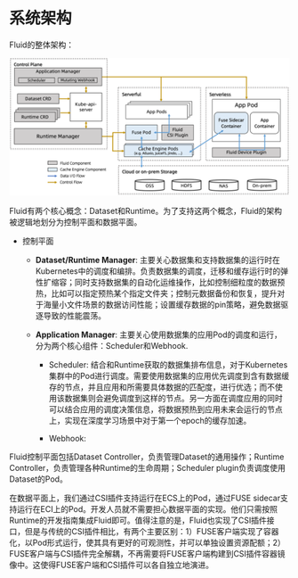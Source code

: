 # 系统架构

Fluid的整体架构：

![](../../../static/concepts/architecture.png)


Fluid有两个核心概念：Dataset和Runtime。为了支持这两个概念，Fluid的架构被逻辑地划分为控制平面和数据平面。


- 控制平面 

  - **Dataset/Runtime Manager**: 主要关心数据集和支持数据集的运行时在Kubernetes中的调度和编排。负责数据集的调度，迁移和缓存运行时的弹性扩缩容；同时支持数据集的自动化运维操作，比如控制细粒度的数据预热，比如可以指定预热某个指定文件夹；控制元数据备份和恢复，提升对于海量小文件场景的数据访问性能；设置缓存数据的pin策略，避免数据驱逐导致的性能震荡。


  - **Application Manager**: 主要关心使用数据集的应用Pod的调度和运行，分为两个核心组件：Scheduler和Webhook.

    - Scheduler: 结合和Runtime获取的数据集排布信息，对于Kubernetes集群中的Pod进行调度。需要使用数据集的应用优先调度到含有数据缓存的节点，并且应用和所需要具体数据的匹配度，进行优选；而不使用该数据集则会避免调度到这样的节点。另一方面在调度应用的同时可以结合应用的调度决策信息，将数据预热到应用未来会运行的节点上，实现在深度学习场景中对于第一个epoch的缓存加速。



    - Webhook:






Fluid控制平面包括Dataset Controller，负责管理Dataset的通用操作；Runtime Controller，负责管理各种Runtime的生命周期；Scheduler plugin负责调度使用Dataset的Pod。

在数据平面上，我们通过CSI插件支持运行在ECS上的Pod，通过FUSE sidecar支持运行在ECI上的Pod。开发人员就不需要担心数据平面的实现。他们只需按照Runtime的开发指南集成Fluid即可。值得注意的是，Fluid也实现了CSI插件接口，但是与传统的CSI插件相比，有两个主要区别：1）FUSE客户端实现了容器化，以Pod形式运行，使其具有更好的可观测性，并可以单独设置资源配额；2）FUSE客户端与CSI插件完全解耦，不再需要将FUSE客户端构建到CSI插件容器镜像中。这使得FUSE客户端和CSI插件可以各自独立地演进。

